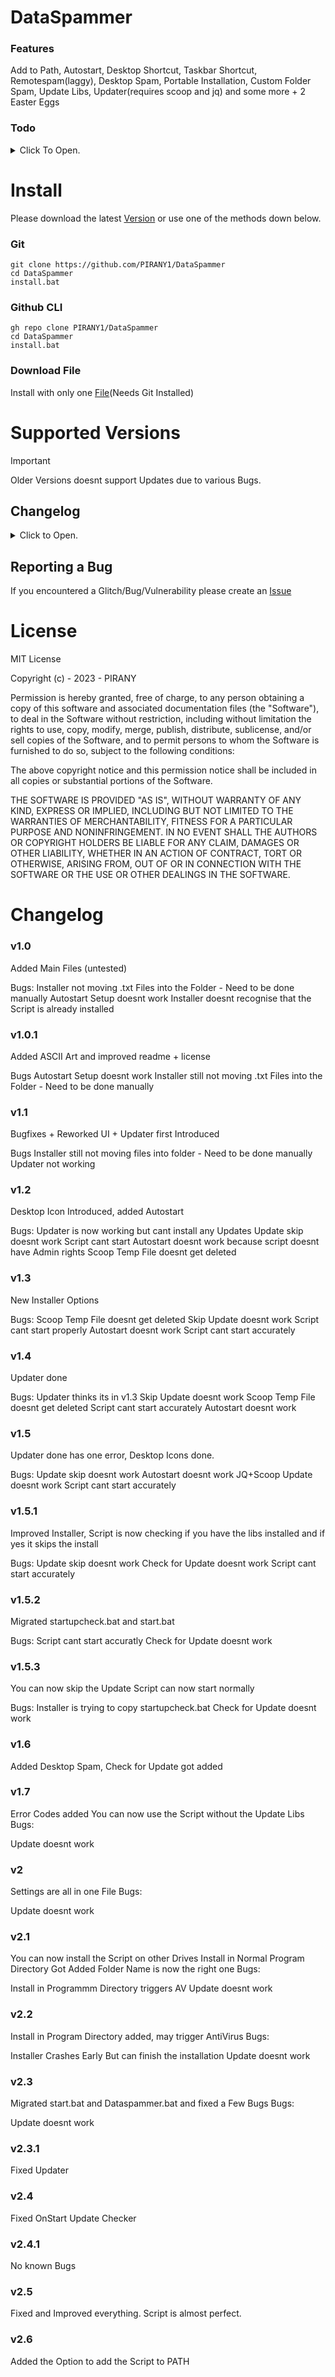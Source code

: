 # DataSpammer
### Features
Add to Path, Autostart, Desktop Shortcut, Taskbar Shortcut, Remotespam(laggy), Desktop Spam, Portable Installation, Custom Folder Spam, Update Libs, Updater(requires scoop and jq) and some more + 2 Easter Eggs

### Todo
<details>
    <summary>Click To Open.</summary>
    Create Custom Batch for USB Stick,
    Fix Remotespam via scp/ftp/ssh,
    Improve Language,
    Add Comments,
    Remove Weird Call Signs,
</details>

# Install
Please download the latest [Version](https://github.com/PIRANY1/DataSpammer/releases/latest) or use one of the methods down below.
### Git
```
git clone https://github.com/PIRANY1/DataSpammer
cd DataSpammer
install.bat
```
### Github CLI
```
gh repo clone PIRANY1/DataSpammer
cd DataSpammer
install.bat
```
### Download File
Install with only one [File](https://gist.github.com/PIRANY1/8344f981f20a8e430f8a74c5fa80c390/archive/97f89d1649c772d1c556310cd53a14e68a7801b4.zip)(Needs Git Installed)

# Supported Versions
> [!IMPORTANT]
> Older Versions doesnt support Updates due to various Bugs.

## Changelog
<details>
    <summary>Click to Open.</summary>
    |Version | Supported          |Link to Changelog                |
    
    |------- | ------------------ |----------------------- |
    
    |v1.0  |❌|[Changelog Here](https://github.com/PIRANY1/DataSpammer#v10)
    
    |v1.0.1|❌|[Changelog Here](https://github.com/PIRANY1/DataSpammer#v101)
    
    |v1.1|❌|[Changelog Here](https://github.com/PIRANY1/DataSpammer#v11)
    
    |v1.2|❌|[Changelog Here](https://github.com/PIRANY1/DataSpammer#v12)
    
    |v1.3|❌|[Changelog Here](https://github.com/PIRANY1/DataSpammer#v13)
    
    |v1.4|❌|[Changelog Here](https://github.com/PIRANY1/DataSpammer#v14)
    
    |v1.5|❌|[Changelog Here](https://github.com/PIRANY1/DataSpammer#v15)
    
    |v1.5.1|❌|[Changelog Here](https://github.com/PIRANY1/DataSpammer#v151)
    
    |v1.5.2|❌|[Changelog Here](https://github.com/PIRANY1/DataSpammer#v152)
    
    |v1.5.3|❌|[Changelog Here](https://github.com/PIRANY1/DataSpammer#v153)
    
    |v1.6|❌|[Changelog Here](https://github.com/PIRANY1/DataSpammer#v16)
    
    |v1.7|❌|[Changelog Here](https://github.com/PIRANY1/DataSpammer#v17)
    
    |v2|❌|[Changelog Here](https://github.com/PIRANY1/DataSpammer#v2)
    
    |v2.1|❌|[Changelog Here](https://github.com/PIRANY1/DataSpammer#v21)
    
    |v2.2|❌|[Changelog Here](https://github.com/PIRANY1/DataSpammer#v22)
    
    |v2.3|❌|[Changelog Here](https://github.com/PIRANY1/DataSpammer#v23)
    
    |v2.3.1|❌|[Changelog Here](https://github.com/PIRANY1/DataSpammer#v231)
    
    |v2.4|❌|[Changelog Here](https://github.com/PIRANY1/DataSpammer#v24)
    
    |v2.4.1|✅|[Changelog Here](https://github.com/PIRANY1/DataSpammer#v241)
    
    |v2.5|✅|[Changelog Here](https://github.com/PIRANY1/DataSpammer#v25)
    
    |v2.6|✅|[Changelog Here](https://github.com/PIRANY1/DataSpammer#v26)|
    
</details>

## Reporting a Bug
If you encountered a Glitch/Bug/Vulnerability please create an [Issue](https://github.com/PIRANY1/DataSpammer/issues)

# License
MIT License

Copyright (c) - 2023 - PIRANY

Permission is hereby granted, free of charge, to any person obtaining a copy
of this software and associated documentation files (the "Software"), to deal
in the Software without restriction, including without limitation the rights
to use, copy, modify, merge, publish, distribute, sublicense, and/or sell
copies of the Software, and to permit persons to whom the Software is
furnished to do so, subject to the following conditions:

The above copyright notice and this permission notice shall be included in all
copies or substantial portions of the Software.

THE SOFTWARE IS PROVIDED "AS IS", WITHOUT WARRANTY OF ANY KIND, EXPRESS OR
IMPLIED, INCLUDING BUT NOT LIMITED TO THE WARRANTIES OF MERCHANTABILITY,
FITNESS FOR A PARTICULAR PURPOSE AND NONINFRINGEMENT. IN NO EVENT SHALL THE
AUTHORS OR COPYRIGHT HOLDERS BE LIABLE FOR ANY CLAIM, DAMAGES OR OTHER
LIABILITY, WHETHER IN AN ACTION OF CONTRACT, TORT OR OTHERWISE, ARISING FROM,
OUT OF OR IN CONNECTION WITH THE SOFTWARE OR THE USE OR OTHER DEALINGS IN THE
SOFTWARE.

# Changelog
### v1.0
Added Main Files (untested)

Bugs:
Installer not moving .txt Files into the Folder - Need to be done manually
Autostart Setup doesnt work
Installer doesnt recognise that the Script is already installed

### v1.0.1
Added ASCII Art and improved readme + license

Bugs
Autostart Setup doesnt work
Installer still not moving .txt Files into the Folder - Need to be done manually

### v1.1
Bugfixes + Reworked UI + Updater first Introduced

Bugs
Installer still not moving files into folder - Need to be done manually
Updater not working

### v1.2
Desktop Icon Introduced, added Autostart 

Bugs:
Updater is now working but cant install any Updates
Update skip doesnt work
Script cant start
Autostart doesnt work because script doesnt have Admin rights
Scoop Temp File doesnt get deleted

### v1.3
New Installer Options

Bugs:
Scoop Temp File doesnt get deleted
Skip Update doesnt work
Script cant start properly
Autostart doesnt work
Script cant start accurately

### v1.4
Updater done

Bugs:
Updater thinks its in v1.3
Skip Update doesnt work
Scoop Temp File doesnt get deleted
Script cant start accurately
Autostart doesnt work

### v1.5
Updater done has one error, Desktop Icons done.

Bugs:
Update skip doesnt work
Autostart doesnt work
JQ+Scoop Update doesnt work
Script cant start accurately

### v1.5.1
Improved Installer, Script is now checking if you have the libs installed and if yes it skips the install

Bugs:
Update skip doesnt work
Check for Update doesnt work
Script cant start accurately

### v1.5.2
Migrated startupcheck.bat and start.bat

Bugs:
Script cant start accuratly
Check for Update doesnt work

### v1.5.3
You can now skip the Update
Script can now start normally

Bugs:
Installer is trying to copy startupcheck.bat
Check for Update doesnt work

### v1.6
Added Desktop Spam, Check for Update got added

### v1.7
Error Codes added 
You can now use the Script without the Update Libs
Bugs:

Update doesnt work

### v2
Settings are all in one File
Bugs:

Update doesnt work

### v2.1
You can now install the Script on other Drives
Install in Normal Program Directory Got Added
Folder Name is now the right one
Bugs:

Install in Programmm Directory triggers AV
Update doesnt work

### v2.2 
Install in Program Directory added, may trigger AntiVirus
Bugs: 

Installer Crashes Early But can finish the installation
Update doesnt work

### v2.3
Migrated start.bat and Dataspammer.bat and fixed a Few Bugs
Bugs:

Update doesnt work

### v2.3.1
Fixed Updater

### v2.4
Fixed OnStart Update Checker

### v2.4.1
No known Bugs

### v2.5
Fixed and Improved everything. Script is almost perfect.

### v2.6
Added the Option to add the Script to PATH

